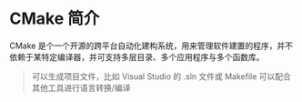 # CMake 简介

CMake 是个一个开源的跨平台自动化建构系统，用来管理软件建置的程序，并不依赖于某特定编译器，并可支持多层目录、多个应用程序与多个函数库。
>可以生成项目文件，比如 Visual Studio 的 .sln 文件或 Makefile
>可以配合其他工具进行语言转换/编译